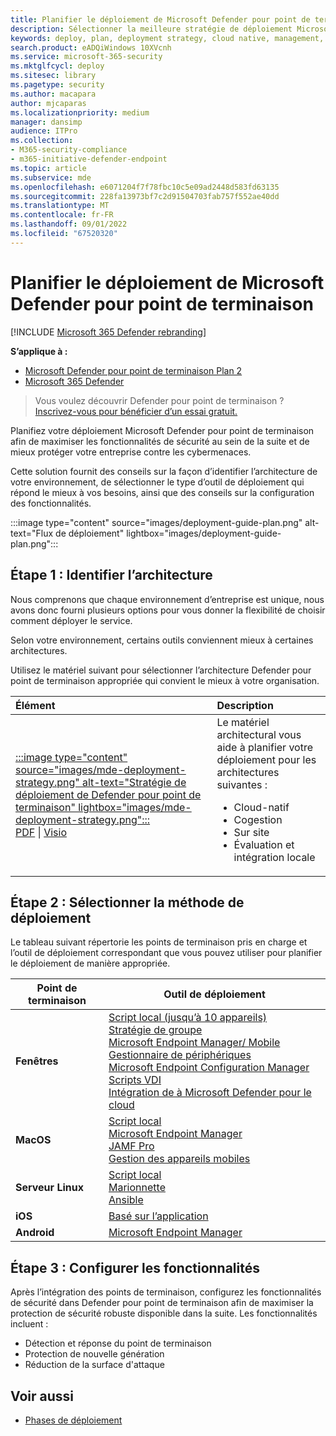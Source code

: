 ```yaml
---
title: Planifier le déploiement de Microsoft Defender pour point de terminaison
description: Sélectionner la meilleure stratégie de déploiement Microsoft Defender pour point de terminaison pour votre environnement
keywords: deploy, plan, deployment strategy, cloud native, management, on prem, evaluation, onboarding, local, group policy, gp, endpoint manager, mem
search.product: eADQiWindows 10XVcnh
ms.service: microsoft-365-security
ms.mktglfcycl: deploy
ms.sitesec: library
ms.pagetype: security
ms.author: macapara
author: mjcaparas
ms.localizationpriority: medium
manager: dansimp
audience: ITPro
ms.collection:
- M365-security-compliance
- m365-initiative-defender-endpoint
ms.topic: article
ms.subservice: mde
ms.openlocfilehash: e6071204f7f78fbc10c5e09ad2448d583fd63135
ms.sourcegitcommit: 228fa13973bf7c2d91504703fab757f552ae40dd
ms.translationtype: MT
ms.contentlocale: fr-FR
ms.lasthandoff: 09/01/2022
ms.locfileid: "67520320"
---
```

# <a name="plan-your-microsoft-defender-for-endpoint-deployment"></a>Planifier le déploiement de Microsoft Defender pour point de terminaison

[!INCLUDE [Microsoft 365 Defender rebranding](../../includes/microsoft-defender.md)]

**S’applique à :**
- [Microsoft Defender pour point de terminaison Plan 2](https://go.microsoft.com/fwlink/p/?linkid=2154037)
- [Microsoft 365 Defender](https://go.microsoft.com/fwlink/?linkid=2118804)

> Vous voulez découvrir Defender pour point de terminaison ? [Inscrivez-vous pour bénéficier d’un essai gratuit.](https://signup.microsoft.com/create-account/signup?products=7f379fee-c4f9-4278-b0a1-e4c8c2fcdf7e&ru=https://aka.ms/MDEp2OpenTrial?ocid=docs-wdatp-secopsdashboard-abovefoldlink)

Planifiez votre déploiement Microsoft Defender pour point de terminaison afin de maximiser les fonctionnalités de sécurité au sein de la suite et de mieux protéger votre entreprise contre les cybermenaces.

Cette solution fournit des conseils sur la façon d’identifier l’architecture de votre environnement, de sélectionner le type d’outil de déploiement qui répond le mieux à vos besoins, ainsi que des conseils sur la configuration des fonctionnalités.

:::image type="content" source="images/deployment-guide-plan.png" alt-text="Flux de déploiement" lightbox="images/deployment-guide-plan.png":::

## <a name="step-1-identify-architecture"></a>Étape 1 : Identifier l’architecture

Nous comprenons que chaque environnement d’entreprise est unique, nous avons donc fourni plusieurs options pour vous donner la flexibilité de choisir comment déployer le service.

Selon votre environnement, certains outils conviennent mieux à certaines architectures.

Utilisez le matériel suivant pour sélectionner l’architecture Defender pour point de terminaison appropriée qui convient le mieux à votre organisation.

| Élément | Description |
|:-----|:-----|
|[:::image type="content" source="images/mde-deployment-strategy.png" alt-text="Stratégie de déploiement de Defender pour point de terminaison" lightbox="images/mde-deployment-strategy.png":::](https://download.microsoft.com/download/5/6/0/5609001f-b8ae-412f-89eb-643976f6b79c/mde-deployment-strategy.pdf)<br/> [PDF](https://download.microsoft.com/download/5/6/0/5609001f-b8ae-412f-89eb-643976f6b79c/mde-deployment-strategy.pdf)  \| [Visio](https://download.microsoft.com/download/5/6/0/5609001f-b8ae-412f-89eb-643976f6b79c/mde-deployment-strategy.vsdx) | Le matériel architectural vous aide à planifier votre déploiement pour les architectures suivantes : <ul><li> Cloud-natif </li><li> Cogestion </li><li> Sur site</li><li>Évaluation et intégration locale</li>

## <a name="step-2-select-deployment-method"></a>Étape 2 : Sélectionner la méthode de déploiement

Le tableau suivant répertorie les points de terminaison pris en charge et l’outil de déploiement correspondant que vous pouvez utiliser pour planifier le déploiement de manière appropriée.

|Point de terminaison|Outil de déploiement|
|---|---|
|**Fenêtres**|[Script local (jusqu’à 10 appareils)](configure-endpoints-script.md) <br>  [Stratégie de groupe](configure-endpoints-gp.md) <br>  [Microsoft Endpoint Manager/ Mobile Gestionnaire de périphériques](configure-endpoints-mdm.md) <br>   [Microsoft Endpoint Configuration Manager](configure-endpoints-sccm.md) <br> [Scripts VDI](configure-endpoints-vdi.md) <br> [Intégration de à Microsoft Defender pour le cloud](configure-server-endpoints.md#integration-with-microsoft-defender-for-cloud)|
|**MacOS**|[Script local](mac-install-manually.md) <br> [Microsoft Endpoint Manager](mac-install-with-intune.md) <br> [JAMF Pro](mac-install-with-jamf.md) <br> [Gestion des appareils mobiles](mac-install-with-other-mdm.md)|
|**Serveur Linux**|[Script local](linux-install-manually.md) <br> [Marionnette](linux-install-with-puppet.md) <br> [Ansible](linux-install-with-ansible.md)|
|**iOS**|[Basé sur l’application](ios-install.md)|
|**Android**|[Microsoft Endpoint Manager](android-intune.md)|

## <a name="step-3-configure-capabilities"></a>Étape 3 : Configurer les fonctionnalités

Après l’intégration des points de terminaison, configurez les fonctionnalités de sécurité dans Defender pour point de terminaison afin de maximiser la protection de sécurité robuste disponible dans la suite. Les fonctionnalités incluent :

- Détection et réponse du point de terminaison
- Protection de nouvelle génération
- Réduction de la surface d'attaque

## <a name="related-topics"></a>Voir aussi

- [Phases de déploiement](deployment-phases.md)
